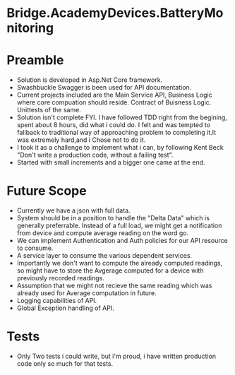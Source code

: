 # Bridge.AcademyDevices.BatteryMonitoring

# Preamble

* Solution is developed in Asp.Net Core framework.
* Swashbuckle Swagger is been used for API documentation.
* Current projects included are the Main Service API, Business Logic where core compuation should reside. Contract of Buisness Logic. Unittests of the same.
* Solution isn't complete FYI. I have followed TDD right from the begining, spent about 8 hours, did what i could do. I felt and was tempted to fallback to traditional way of approaching problem to completing it.It was extremely hard,and i Chose not to do it.
* I took it as a challenge to implement what i can, by following Kent Beck "Don't write a production code, without a failing test".
* Started with small increments and a bigger one came at the end.


# Future Scope

* Currently we have a json with full data.
* System should be in a position to handle the "Delta Data" which is generally preferrable. Instead of a full load, we might get a notification from device and
  compute average reading on the word go.
* We can implement Authentication and Auth policies for our API resource to consume.  
* A service layer to consume the various dependent services.
* Importantly we don't want to compute the already computed readings, so might have to store the Avgerage computed for a device with previously recorded readings.
* Assumption that we might not recieve the same reading which was already used for Average computation in future.
* Logging capabilities of API.
* Global Exception handling of API.

# Tests

* Only Two tests i could write, but i'm proud, i have written production code only so much for that tests.
